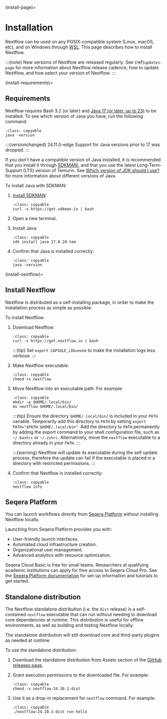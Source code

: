 (install-page)=

# Installation

Nextflow can be used on any POSIX-compatible system (Linux, macOS, etc), and on Windows through [WSL](https://en.wikipedia.org/wiki/Windows_Subsystem_for_Linux). This page describes how to install Nextflow.

:::{note}
New versions of Nextflow are released regularly. See {ref}`updates-page` for more information about Nextflow release cadence, how to update Nextflow, and how select your version of Nextflow.
:::

(install-requirements)=

## Requirements

Nextflow requires Bash 3.2 (or later) and [Java 17 (or later, up to 23)](http://www.oracle.com/technetwork/java/javase/downloads/index.html) to be installed. To see which version of Java you have, run the following command:

```{code-block} bash
:class: copyable
java -version
```

:::{versionchanged} 24.11.0-edge
Support for Java versions prior to 17 was dropped.
:::

If you don't have a compatible version of Java installed, it is recommended that you install it through [SDKMAN!](https://sdkman.io/), and that you use the latest Long-Term-Support (LTS) version of Temurin. See [Which version of JDK should I use?](https://whichjdk.com/) for more information about different versions of Java.

To install Java with SDKMAN:

1. [Install SDKMAN](https://sdkman.io/install):

    ```{code-block} bash
    :class: copyable
    curl -s https://get.sdkman.io | bash
    ```

2. Open a new terminal.

3. Install Java:

    ```{code-block} bash
    :class: copyable
    sdk install java 17.0.10-tem
    ```

4. Confirm that Java is installed correctly:

    ```{code-block} bash
    :class: copyable
    java -version
    ```

(install-nextflow)=

## Install Nextflow

Nextflow is distributed as a self-installing package, in order to make the installation process as simple as possible:

To install Nextflow:

1. Download Nextflow:

    ```{code-block} bash
    :class: copyable
    curl -s https://get.nextflow.io | bash
    ```

    :::{tip}
    Set `export CAPSULE_LOG=none` to make the installation logs less verbose.
    :::

2. Make Nextflow executable:

    ```{code-block} bash
    :class: copyable
    chmod +x nextflow
    ```

3. Move Nextflow into an executable path. For example:

    ```{code-block} bash
    :class: copyable
    mkdir -p $HOME/.local/bin/
    mv nextflow $HOME/.local/bin/
    ```

    :::{tip}
    Ensure the directory `$HOME/.local/bin/` is included in your `PATH` variable. Temporarily add this directory to `PATH` by setting `export PATH="$PATH:$HOME/.local/bin"`. Add the directory to `PATH` permanently by adding the export command to your shell configuration file, such as `~/.bashrc` or `~/.zshrc`. Alternatively, move the `nextflow` executable to a directory already in your `PATH`.
    :::

    :::{warning}
    Nextflow will update its executable during the self update process, therefore the update can fail if the executable is placed in a directory with restricted permissions.
    :::

4. Confirm that Nextflow is installed correctly:

    ```{code-block} bash
    :class: copyable
    nextflow info
    ```

## Seqera Platform

You can launch workflows directly from [Seqera Platform](https://seqera.io/platform/) without installing Nextflow locally.

Launching from Seqera Platform provides you with:

- User-friendly launch interfaces.
- Automated cloud infrastructure creation.
- Organizational user management.
- Advanced analytics with resource optimization.

Seqera Cloud Basic is free for small teams. Researchers at qualifying academic institutions can apply for free access to Seqera Cloud Pro.
See the [Seqera Platform documentation](https://docs.seqera.io/platform) for set-up information and tutorials to get started.

## Standalone distribution

The Nextflow standalone distribution (i.e. the `dist` release) is a self-contained `nextflow` executable that can run without needing to download core dependencies at runtime. This distribution is useful for offline environments, as well as building and testing Nextflow locally.  

The standalone distribution will still download core and third-party plugins as needed at runtime.  

To use the standalone distribution:

1. Download the standalone distribution from Assets section of the [GitHub releases page](https://github.com/nextflow-io/nextflow/releases).

2. Grant execution permissions to the downloaded file. For example:

    ```{code-block} bash
    :class: copyable
    chmod -x nextflow-24.10.1-dist
    ```

3. Use it as a drop-in replacement for `nextflow` command. For example:

    ```{code-block} bash
    :class: copyable
    ./nextflow-24.10.1-dist run hello
    ```
